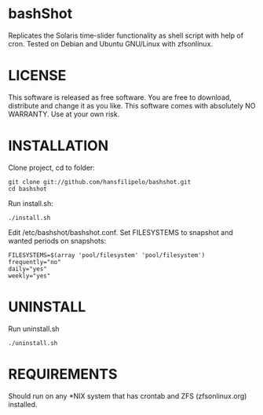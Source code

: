 bashShot
=================================
Replicates the Solaris time-slider functionality as shell script with help of cron. Tested on Debian and Ubuntu GNU/Linux with zfsonlinux.


LICENSE
=================================
This software is released as free software. You are free to download, distribute and change it as you like. This software comes with absolutely NO WARRANTY. Use at your own risk. 


INSTALLATION
=================================
Clone project, cd to folder: 

	git clone git://github.com/hansfilipelo/bashshot.git
	cd bashshot

Run install.sh: 

	./install.sh

Edit /etc/bashshot/bashshot.conf. Set FILESYSTEMS to snapshot and wanted periods on snapshots: 

	FILESYSTEMS=$(array 'pool/filesystem' 'pool/filesystem')
	frequently="no"
	daily="yes"
	weekly="yes"


UNINSTALL
=================================
Run uninstall.sh

	./uninstall.sh


REQUIREMENTS
=================================
Should run on any *NIX system that has crontab and ZFS (zfsonlinux.org) installed. 


